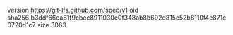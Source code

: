 version https://git-lfs.github.com/spec/v1
oid sha256:b3ddf66ea81f9cbec8911030e0f348ab8b692d815c52b8110f4e871c0720d1c7
size 3063
